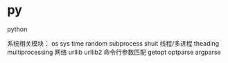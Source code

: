 # py
python

系统相关模块：
os sys time random subprocess shuit
线程/多进程
theading multiprocessing
网络
urllib urllib2
命令行参数匹配
getopt optparse argparse